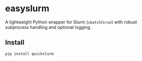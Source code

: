 # easyslurm

A lightweight Python wrapper for Slurm (`sbatch`/`srun`) with robust subprocess handling and optional logging.

## Install

```bash
pip install quickslurm
